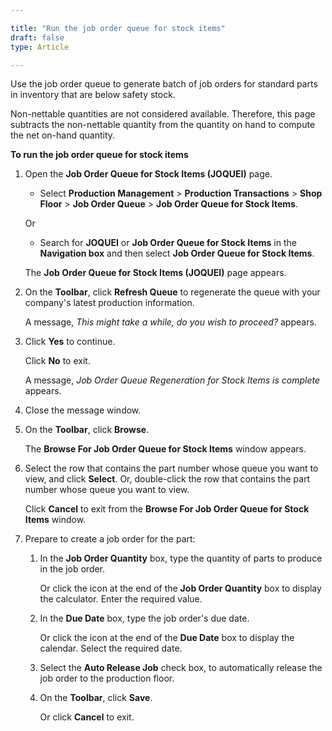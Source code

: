 ```yaml
---

title: "Run the job order queue for stock items"
draft: false
type: Article

---
```


Use the job order queue to generate batch of job orders for standard parts in inventory that are below safety stock.

Non-nettable quantities are not considered available. Therefore, this page subtracts the non-nettable quantity from the quantity on hand to compute the net on-hand quantity.

**To run the job order queue for stock items**

1. Open the **Job Order Queue for Stock Items (JOQUEI)** page.

    - Select **Production Management** > **Production Transactions** > **Shop Floor** > **Job Order Queue** >  **Job Order Queue for Stock Items**.

    Or

    - Search for **JOQUEI** or **Job Order Queue for Stock Items** in the **Navigation box** and then select **Job Order Queue for Stock Items**.

   The **Job Order Queue for Stock Items (JOQUEI)** page appears.

2. On the **Toolbar**, click **Refresh Queue** to regenerate the queue with your company's latest production information.

    A message, *This might take a while, do you wish to proceed?* appears.

3. Click **Yes** to continue.

    Click **No** to exit.

    A message, *Job Order Queue Regeneration for Stock Items is complete* appears.

4. Close the message window.

5. On the **Toolbar**, click **Browse**.

    The **Browse For Job Order Queue for Stock Items** window appears.

6. Select the row that contains the part number whose queue you want to view, and click **Select**. Or, double-click the row that contains the part number whose queue you want to view.

    Click **Cancel** to exit from the **Browse For Job Order Queue for Stock Items** window.

7. Prepare to create a job order for the part:

    1. In the **Job Order Quantity** box, type the quantity of parts to produce in the job order.

        Or click the icon at the end of the **Job Order Quantity** box to display the calculator. Enter the required value.

    2. In the **Due Date** box, type the job order's due date.

        Or click the icon at the end of the **Due Date** box to display the calendar. Select the required date.

    3. Select the **Auto Release Job** check box, to automatically release the job order to the production floor.

    4. On the **Toolbar**, click **Save**.

        Or click **Cancel** to exit.

​